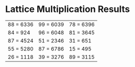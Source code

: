 # Lattice Multiplication Results

|   |   |   |
|---|---|---|
| 88 = 6336 | 99 = 6039 | 78 = 6396 |
| 84 = 924 | 96 = 6048 | 81 = 3645 |
| 87 = 4524 | 51 = 2346 | 31 = 651 |
| 55 = 5280 | 87 = 6786 | 15 = 495 |
| 26 = 1118 | 39 = 3276 | 89 = 3115 |
